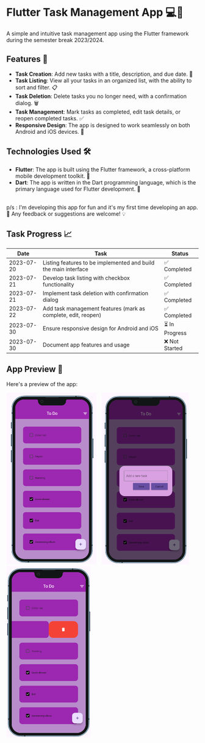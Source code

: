 # Flutter Task Management App 💻💖

A simple and intuitive task management app using the Flutter framework during the semester break 2023/2024.

## Features 🌟

- **Task Creation**: Add new tasks with a title, description, and due date. 📝
- **Task Listing**: View all your tasks in an organized list, with the ability to sort and filter. 📋
- **Task Deletion**: Delete tasks you no longer need, with a confirmation dialog. 🗑️
- **Task Management**: Mark tasks as completed, edit task details, or reopen completed tasks. ✅
- **Responsive Design**: The app is designed to work seamlessly on both Android and iOS devices. 📱

## Technologies Used 🛠️

- **Flutter**: The app is built using the Flutter framework, a cross-platform mobile development toolkit. 🌈
- **Dart**: The app is written in the Dart programming language, which is the primary language used for Flutter development. 🎯

<br>
p/s : I'm developing this app for fun and it's my first time developing an app. 🎉 Any feedback or suggestions are welcome! 💡
<br>

## Task Progress 📈

| Date | Task | Status |
|------|------|--------|
| 2023-07-20 | Listing features to be implemented and build the main interface | ✅ Completed |
| 2023-07-21 | Develop task listing with checkbox functionality | ✅ Completed |
| 2023-07-21 | Implement task deletion with confirmation dialog | ✅ Completed |
| 2023-07-22 | Add task management features (mark as complete, edit, reopen) | ✅ Completed  |
| 2023-07-30 | Ensure responsive design for Android and iOS | ⏳ In Progress |
| 2023-07-30 | Document app features and usage | ❌ Not Started  |

## App Preview 📸

Here's a preview of the app:

<div>
  <img src="ToDoApp/output/main_page.png" alt="Main Page" style="height: 450px; width: auto; margin-right: 10px;" />
  <img src="ToDoApp/output/add_task.png" alt="Add Task" style="height: 450px; width: auto; margin-right: 10px;" />
  <img src="ToDoApp/output/delete_task.png" alt="Delete Task" style="height: 450px; width: auto;" />
</div>
